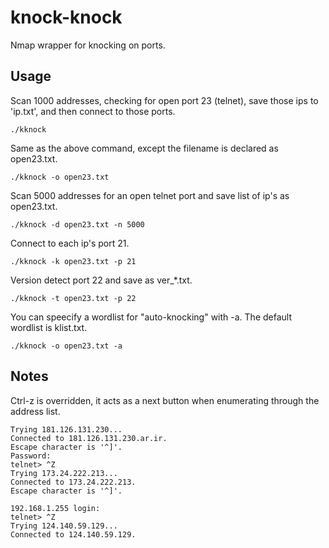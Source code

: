 # knock-knock

Nmap wrapper for knocking on ports.

## Usage

Scan 1000 addresses, checking for open port 23 (telnet), save those ips to 'ip.txt', and then connect to those ports.
```
./kknock
```
Same as the above command, except the filename is declared as open23.txt.
```
./kknock -o open23.txt
```
Scan 5000 addresses for an open telnet port and save list of ip's as open23.txt.
```
./kknock -d open23.txt -n 5000
```
Connect to each ip's port 21.
```
./kknock -k open23.txt -p 21
```
Version detect port 22 and save as ver_*.txt.
```
./kknock -t open23.txt -p 22
```
You can speecify a wordlist for "auto-knocking" with -a. The default wordlist is klist.txt.
```
./kknock -o open23.txt -a
```

## Notes

Ctrl-z is overridden, it acts as a next button when enumerating through the address list.

```
Trying 181.126.131.230...
Connected to 181.126.131.230.ar.ir.
Escape character is '^]'.
Password:
telnet> ^Z
Trying 173.24.222.213...
Connected to 173.24.222.213.
Escape character is '^]'.

192.168.1.255 login:
telnet> ^Z
Trying 124.140.59.129...
Connected to 124.140.59.129.
```
